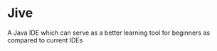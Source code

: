# Jive
A Java IDE which can serve as a better learning tool for beginners as compared to current IDEs

